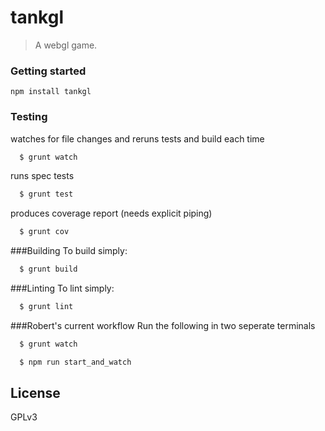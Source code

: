 # tankgl

> A webgl game.

### Getting started

`npm install tankgl`

### Testing

watches for file changes and reruns tests and build each time
```bash
  $ grunt watch
```

runs spec tests
```bash
  $ grunt test
```

produces coverage report (needs explicit piping)
```bash
  $ grunt cov
```

###Building
To build simply:
```bash
  $ grunt build
```

###Linting
To lint simply:
```bash
  $ grunt lint
```

###Robert's current workflow
Run the following in two seperate terminals
```bash
  $ grunt watch
```
```bash
  $ npm run start_and_watch
```
## License

GPLv3
